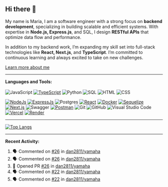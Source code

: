 ## Hi there 👋

My name is Maria, I am a software engineer with a strong focus on **backend development**, specializing in building scalable and efficient systems. With expertise in **Node.js, Express.js**, and SQL, I design **RESTful APIs** that optimize data flow and performance.

In addition to my backend work, I’m expanding my skill set into full-stack technologies like **React, Next.js**, and **TypeScript**. I’m committed to continuous learning and always excited to take on new challenges.

[Learn more about me](https://mariphy.github.io/)  

-------

**Languages and Tools:**  
<br>
![JavaScript](https://img.shields.io/badge/javascript-%23323330.svg?style=for-the-badge&logo=javascript&logoColor=%23F7DF1E)
[![TypeScript](https://img.shields.io/badge/TypeScript-007ACC?style=for-the-badge&logo=typescript&logoColor=white)](https://www.typescriptlang.org)
![Python](https://img.shields.io/badge/python-3670A0?style=for-the-badge&logo=python&logoColor=ffdd54)
![SQL](https://img.shields.io/badge/SQL-CC2927?style=for-the-badge&logo=microsoft-sql-server&logoColor=white) 
![HTML](https://img.shields.io/badge/HTML-E34F26?style=for-the-badge&logo=html5&logoColor=white)
![CSS](https://img.shields.io/badge/CSS-1572B6?style=for-the-badge&logo=css3&logoColor=white)

[![NodeJs](https://img.shields.io/badge/node.js-6DA55F?style=for-the-badge&logo=node.js&logoColor=white)](https://nodejs.org/en)
[![ExpressJs](https://img.shields.io/badge/Express.js-000000?style=for-the-badge&logo=express&logoColor=white)](https://expressjs.com/)
![Postgres](https://img.shields.io/badge/postgres-%23316192.svg?style=for-the-badge&logo=postgresql&logoColor=white)
[![React](https://img.shields.io/badge/React-61DAFB?style=for-the-badge&logo=react&logoColor=white)](https://reactjs.org)
[![Docker](https://img.shields.io/badge/Docker-2496ED?style=for-the-badge&logo=docker&logoColor=white)](https://www.docker.com)
[![Sequelize](https://img.shields.io/badge/Sequelize-52B0E7?style=for-the-badge&logo=sequelize&logoColor=white)](https://sequelize.org)
[![Next.js](https://img.shields.io/badge/Next.js-000000?style=for-the-badge&logo=nextdotjs&logoColor=white)](https://nextjs.org)
![Swagger](https://img.shields.io/badge/-Swagger-%23Clojure?style=for-the-badge&logo=swagger&logoColor=white)
[![Postman](https://img.shields.io/badge/Postman-FF6C37?style=for-the-badge&logo=postman&logoColor=white)](https://www.postman.com)
![Git](https://img.shields.io/badge/GIT-E44C30?style=for-the-badge&logo=git&logoColor=white)
![GitHub](https://img.shields.io/badge/GitHub-100000?style=for-the-badge&logo=github&logoColor=white)
![Visual Studio Code](https://img.shields.io/badge/Visual_Studio_Code-0078D4?style=for-the-badge&logo=visual-studio-code&logoColor=white)
[![Vercel](https://img.shields.io/badge/vercel-000000?style=for-the-badge&logo=vercel&logoColor=white)](https://vercel.com)
[![Render](https://img.shields.io/badge/render-46E3B7?style=for-the-badge&logo=render&logoColor=white)](https://render.com)  

-------

[![Top Langs](https://github-readme-stats.vercel.app/api/top-langs/?username=mariphy&layout=donut)](https://github.com/anuraghazra/github-readme-stats)

-------
**Recent Activity:**  
<!--START_SECTION:activity-->
1. 🗣 Commented on [#26](https://github.com/dan2811/yamaha/pull/26#issuecomment-2406080112) in [dan2811/yamaha](https://github.com/dan2811/yamaha)
2. 🗣 Commented on [#26](https://github.com/dan2811/yamaha/pull/26#issuecomment-2406028850) in [dan2811/yamaha](https://github.com/dan2811/yamaha)
3. 💪 Opened PR [#26](https://github.com/dan2811/yamaha/pull/26) in [dan2811/yamaha](https://github.com/dan2811/yamaha)
4. 🗣 Commented on [#22](https://github.com/dan2811/yamaha/pull/22#issuecomment-2400325504) in [dan2811/yamaha](https://github.com/dan2811/yamaha)
5. 🗣 Commented on [#22](https://github.com/dan2811/yamaha/pull/22#issuecomment-2386590168) in [dan2811/yamaha](https://github.com/dan2811/yamaha)
<!--END_SECTION:activity-->


